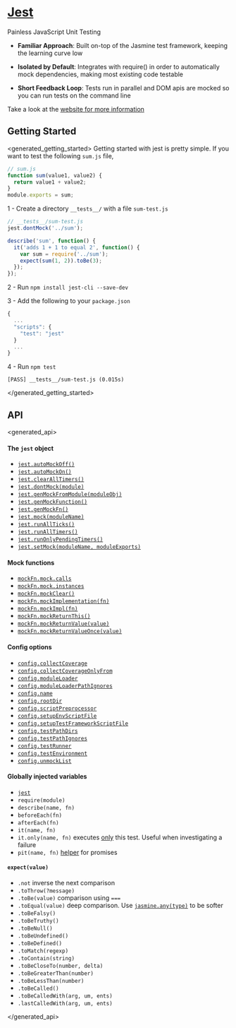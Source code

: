 # [Jest](http://facebook.github.io/jest/)

Painless JavaScript Unit Testing

- **Familiar Approach**: Built on-top of the Jasmine test framework, keeping the learning curve low

- **Isolated by Default**: Integrates with require() in order to automatically mock dependencies, making most existing code testable

- **Short Feedback Loop**: Tests run in parallel and DOM apis are mocked so you can run tests on the command line

Take a look at the [website for more information](http://facebook.github.io/react/)

## Getting Started
<generated_getting_started>
Getting started with jest is pretty simple. If you want to test the following `sum.js` file,

```javascript
// sum.js
function sum(value1, value2) {
  return value1 + value2;
}
module.exports = sum;
```

1 - Create a directory `__tests__/` with a file `sum-test.js`

```javascript
// __tests__/sum-test.js
jest.dontMock('../sum');

describe('sum', function() {
  it('adds 1 + 1 to equal 2', function() {
    var sum = require('../sum');
    expect(sum(1, 2)).toBe(3);
  });
});
```

2 - Run `npm install jest-cli --save-dev`

3 - Add the following to your `package.json`

```js
{
  ...
  "scripts": {
    "test": "jest"
  }
  ...
}
```

4 - Run `npm test`

```
[PASS] __tests__/sum-test.js (0.015s)
```
</generated_getting_started>

## API

<generated_api>
#### The `jest` object

  - [`jest.autoMockOff()`](http://facebook.github.io/jest/docs/api.html#jestautomockoff)
  - [`jest.autoMockOn()`](http://facebook.github.io/jest/docs/api.html#jestautomockon)
  - [`jest.clearAllTimers()`](http://facebook.github.io/jest/docs/api.html#jestclearalltimers)
  - [`jest.dontMock(module)`](http://facebook.github.io/jest/docs/api.html#jestdontmockmodulename)
  - [`jest.genMockFromModule(moduleObj)`](http://facebook.github.io/jest/docs/api.html#jestgenmockfrommodulemoduleobj)
  - [`jest.genMockFunction()`](http://facebook.github.io/jest/docs/api.html#jestgenmockfunction)
  - [`jest.genMockFn()`](http://facebook.github.io/jest/docs/api.html#jestgenmockfn)
  - [`jest.mock(moduleName)`](http://facebook.github.io/jest/docs/api.html#jestmockmodulename)
  - [`jest.runAllTicks()`](http://facebook.github.io/jest/docs/api.html#jestrunallticks)
  - [`jest.runAllTimers()`](http://facebook.github.io/jest/docs/api.html#jestrunalltimers)
  - [`jest.runOnlyPendingTimers()`](http://facebook.github.io/jest/docs/api.html#jestrunonlypendingtimers)
  - [`jest.setMock(moduleName, moduleExports)`](http://facebook.github.io/jest/docs/api.html#jestsetmockmodulenamemoduleexports)

#### Mock functions

  - [`mockFn.mock.calls`](http://facebook.github.io/jest/docs/api.html#mockfnmockcalls)
  - [`mockFn.mock.instances`](http://facebook.github.io/jest/docs/api.html#mockfnmockinstances)
  - [`mockFn.mockClear()`](http://facebook.github.io/jest/docs/api.html#mockfnmockclear)
  - [`mockFn.mockImplementation(fn)`](http://facebook.github.io/jest/docs/api.html#mockfnmockimplementationfn)
  - [`mockFn.mockImpl(fn)`](http://facebook.github.io/jest/docs/api.html#mockfnmockimplfn)
  - [`mockFn.mockReturnThis()`](http://facebook.github.io/jest/docs/api.html#mockfnmockreturnthis)
  - [`mockFn.mockReturnValue(value)`](http://facebook.github.io/jest/docs/api.html#mockfnmockreturnvaluevalue)
  - [`mockFn.mockReturnValueOnce(value)`](http://facebook.github.io/jest/docs/api.html#mockfnmockreturnvalueoncevalue)

#### Config options

  - [`config.collectCoverage`](http://facebook.github.io/jest/docs/api.html#configcollectcoverage)
  - [`config.collectCoverageOnlyFrom`](http://facebook.github.io/jest/docs/api.html#configcollectcoverageonlyfrom)
  - [`config.moduleLoader`](http://facebook.github.io/jest/docs/api.html#configmoduleloader)
  - [`config.moduleLoaderPathIgnores`](http://facebook.github.io/jest/docs/api.html#configmoduleloaderpathignores)
  - [`config.name`](http://facebook.github.io/jest/docs/api.html#configname)
  - [`config.rootDir`](http://facebook.github.io/jest/docs/api.html#configrootdir)
  - [`config.scriptPreprocessor`](http://facebook.github.io/jest/docs/api.html#configscriptpreprocessor)
  - [`config.setupEnvScriptFile`](http://facebook.github.io/jest/docs/api.html#configsetupenvscriptfile)
  - [`config.setupTestFrameworkScriptFile`](http://facebook.github.io/jest/docs/api.html#configsetuptestframeworkscriptfile)
  - [`config.testPathDirs`](http://facebook.github.io/jest/docs/api.html#configtestpathdirs)
  - [`config.testPathIgnores`](http://facebook.github.io/jest/docs/api.html#configtestpathignores)
  - [`config.testRunner`](http://facebook.github.io/jest/docs/api.html#configtestrunner)
  - [`config.testEnvironment`](http://facebook.github.io/jest/docs/api.html#configtestenvironment)
  - [`config.unmockList`](http://facebook.github.io/jest/docs/api.html#configunmocklist)

#### Globally injected variables

  - [`jest`](http://facebook.github.io/jest/docs/api.html#thejestobject)
  - `require(module)`
  - `describe(name, fn)`
  - `beforeEach(fn)`
  - `afterEach(fn)`
  - `it(name, fn)`
  - `it.only(name, fn)` executes [only](https://github.com/davemo/jasmine-only) this test. Useful when investigating a failure
  - `pit(name, fn)` [helper](https://www.npmjs.org/package/jasmine-pit) for promises

#### `expect(value)`

  - `.not` inverse the next comparison
  - `.toThrow(?message)`
  - `.toBe(value)` comparison using `===`
  - `.toEqual(value)` deep comparison. Use [`jasmine.any(type)`](http://jasmine.github.io/1.3/introduction.html#section-Matching_Anything_with_<code>jasmine.any</code>) to be softer
  - `.toBeFalsy()`
  - `.toBeTruthy()`
  - `.toBeNull()`
  - `.toBeUndefined()`
  - `.toBeDefined()`
  - `.toMatch(regexp)`
  - `.toContain(string)`
  - `.toBeCloseTo(number, delta)`
  - `.toBeGreaterThan(number)`
  - `.toBeLessThan(number)`
  - `.toBeCalled()`
  - `.toBeCalledWith(arg, um, ents)`
  - `.lastCalledWith(arg, um, ents)`

</generated_api>
